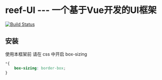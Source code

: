 # reef-UI --- 一个基于Vue开发的UI框架

[![Build Status](https://travis-ci.org/phpadminer/reef-UI.svg?branch=master)](https://travis-ci.org/phpadminer/reef-UI)

## 安装

使用本框架前 请在 css 中开启 box-sizing
```css
*{
    box-sizing: border-box;
}
```